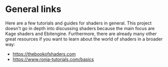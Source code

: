 # General links

Here are a few tutorials and guides for shaders in general. This project doesn't go in depth into discussing shaders because the main focus are Kage shaders and Ebitengine. Furthermore, there are already many other great resources if you want to learn about the world of shaders in a broader way:
- https://thebookofshaders.com
- https://www.ronja-tutorials.com/basics
